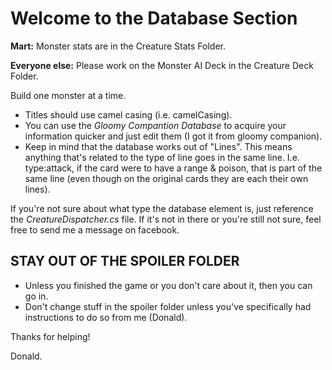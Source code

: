 # Welcome to the Database Section
**Mart:** Monster stats are in the Creature Stats Folder.  

**Everyone else:** Please work on the Monster AI Deck in the Creature Deck Folder. 

Build one monster at a time.
- Titles should use camel casing (i.e. camelCasing). 
- You can use the *Gloomy Compantion Database* to acquire your information quicker and just edit them (I got it from gloomy companion). 
- Keep in mind that the database works out of "Lines". This means anything that's related to the type of line goes in the same line. I.e. type:attack, if the card were to have a range & poison, that is part of the same line (even though on the original cards they are each their own lines). 

If you're not sure about what type the database element is, just reference the *CreatureDispatcher.cs* file. If it's not in there or you're still not sure, feel free to send me a message on facebook. 

## STAY OUT OF THE SPOILER FOLDER
- Unless you finished the game or you don't care about it, then you can go in. 
- Don't change stuff in the spoiler folder unless you've specifically had instructions to do so from me (Donald). 


Thanks for helping!

Donald. 
